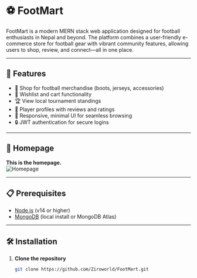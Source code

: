 # ⚽️ FootMart

FootMart is a modern MERN stack web application designed for football enthusiasts in Nepal and beyond. The platform combines a user-friendly e-commerce store for football gear with vibrant community features, allowing users to shop, review, and connect—all in one place.

---

## 🚀 Features

- 🛒 Shop for football merchandise (boots, jerseys, accessories)
- 🌟 Wishlist and cart functionality
- 🏆 View local tournament standings
- 👤 Player profiles with reviews and ratings
- 🏃 Responsive, minimal UI for seamless browsing
- 🔒 JWT authentication for secure logins

---

## 📸 Homepage

**This is the homepage.**  
![Homepage](homepage.png)

---

## 📋 Prerequisites

- [Node.js](https://nodejs.org/) (v14 or higher)
- [MongoDB](https://www.mongodb.com/) (local install or MongoDB Atlas)

---

## 🛠️ Installation

1. **Clone the repository**
   ```bash
   git clone https://github.com/Ziroworld/FootMart.git
